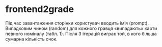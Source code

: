# frontend2grade

Під час завантаження сторінки користувач вводить ім’я (prompt). Випадковим чином (random) для кожного гравця «випадають» карти певного номіналу (табл. 1). Після 3 ітерацій виграє той, в кого більша сумарна кількість очок.